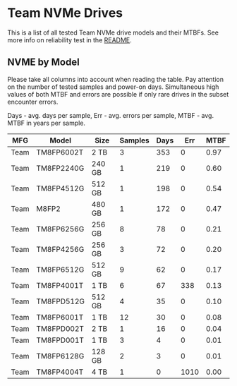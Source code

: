 Team NVMe Drives
================

This is a list of all tested Team NVMe drive models and their MTBFs. See more
info on reliability test in the [README](https://github.com/linuxhw/SMART).

NVME by Model
------------

Please take all columns into account when reading the table. Pay attention on the
number of tested samples and power-on days. Simultaneous high values of both MTBF
and errors are possible if only rare drives in the subset encounter errors.

Days - avg. days per sample,
Err  - avg. errors per sample,
MTBF - avg. MTBF in years per sample.

| MFG       | Model              | Size   | Samples | Days  | Err   | MTBF |
|-----------|--------------------|--------|---------|-------|-------|------|
| Team      | TM8FP6002T         | 2 TB   | 3       | 353   | 0     | 0.97   |
| Team      | TM8FP2240G         | 240 GB | 1       | 219   | 0     | 0.60   |
| Team      | TM8FP4512G         | 512 GB | 1       | 198   | 0     | 0.54   |
| Team      | M8FP2              | 480 GB | 1       | 172   | 0     | 0.47   |
| Team      | TM8FP6256G         | 256 GB | 8       | 78    | 0     | 0.21   |
| Team      | TM8FP4256G         | 256 GB | 3       | 72    | 0     | 0.20   |
| Team      | TM8FP6512G         | 512 GB | 9       | 62    | 0     | 0.17   |
| Team      | TM8FP4001T         | 1 TB   | 6       | 67    | 338   | 0.13   |
| Team      | TM8FPD512G         | 512 GB | 4       | 35    | 0     | 0.10   |
| Team      | TM8FP6001T         | 1 TB   | 12      | 30    | 0     | 0.08   |
| Team      | TM8FPD002T         | 2 TB   | 1       | 16    | 0     | 0.04   |
| Team      | TM8FPD001T         | 1 TB   | 3       | 4     | 0     | 0.01   |
| Team      | TM8FP6128G         | 128 GB | 2       | 3     | 0     | 0.01   |
| Team      | TM8FP4004T         | 4 TB   | 1       | 0     | 1010  | 0.00   |

